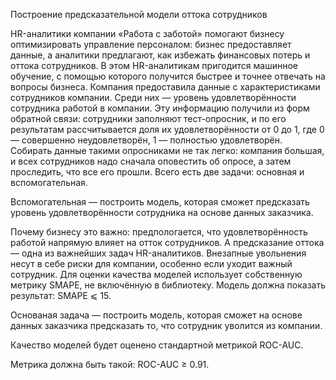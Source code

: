 Построение предсказательной модели оттока сотрудников

HR-аналитики компании «Работа с заботой» помогают бизнесу оптимизировать управление персоналом: бизнес предоставляет данные, а аналитики предлагают, как избежать финансовых потерь и оттока сотрудников. В этом HR-аналитикам пригодится машинное обучение, с помощью которого получится быстрее и точнее отвечать на вопросы бизнеса. Компания предоставила данные с характеристиками сотрудников компании. Среди них — уровень удовлетворённости сотрудника работой в компании. Эту информацию получили из форм обратной связи: сотрудники заполняют тест-опросник, и по его результатам рассчитывается доля их удовлетворённости от 0 до 1, где 0 — совершенно неудовлетворён, 1 — полностью удовлетворён. Собирать данные такими опросниками не так легко: компания большая, и всех сотрудников надо сначала оповестить об опросе, а затем проследить, что все его прошли. Всего есть две задачи: основная и вспомогательная.

Вспомогательная — построить модель, которая сможет предсказать уровень удовлетворённости сотрудника на основе данных заказчика.

Почему бизнесу это важно: предпологается, что удовлетворённость работой напрямую влияет на отток сотрудников. А предсказание оттока — одна из важнейших задач HR-аналитиков. Внезапные увольнения несут в себе риски для компании, особенно если уходит важный сотрудник. Для оценки качества моделей использует собственную метрику SMAPE, не включённую в библиотеку. Модель должна показать результат: SMAPE ⩽ 15.

Основаная задача — построить модель, которая сможет на основе данных заказчика предсказать то, что сотрудник уволится из компании.

Качество моделей будет оценено стандартной метрикой ROC-AUC.

Метрика должна быть такой: ROC-AUC ≥ 0.91.